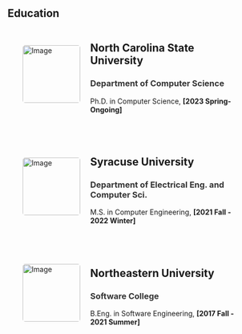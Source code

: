 <h1 id="education"></h1>

<h2 style="margin: 60px 0px -15px;">
Education
</h2>

<style>
    .image-text-container {
        display: flex;
        align-items: center;
        justify-content: flex-start;
        margin: 20px;
        padding: 10px;
        border: 0px solid #ccc;
        border-radius: 5px;
        flex-grow: 1;
    }
    .image-text-container img {
        width: 115px;
        height: 115px;
        object-fit: cover;
        margin-right: 20px;
        border-radius: 5px;
    }
    .image-text-container .text {
        flex: 1;
    }
</style>

<div class="image-text-container">
    <img src="{{ site.phd_logo }}" alt="Image">
    <div class="text">
        <h2>North Carolina State University</h2>
        <h3><span style="color: #333333;">
        Department of Computer Science
        </span></h3>
        <p>
        Ph.D. in Computer Science, <strong> [2023 Spring-Ongoing] </strong>
        </p>
    </div>
</div>
<div class="image-text-container">
    <img src="{{ site.master_logo }}" alt="Image">
    <div class="text">
        <h2>Syracuse University</h2>
        <h3><span style="color: #333333;">
        Department of Electrical Eng. and Computer Sci.
        </span></h3>
        <p>
        M.S. in Computer Engineering, <strong> [2021 Fall - 2022 Winter] </strong>
        </p>
    </div>
</div>
<div class="image-text-container">
    <img src="{{ site.bachelor_logo }}" alt="Image">
    <div class="text">
        <h2>Northeastern University</h2>
        <h3><span style="color: #333333;">
        Software College
        </span></h3>
        <p>
        B.Eng. in Software Engineering,  <strong> [2017 Fall - 2021 Summer] </strong>
        </p>
    </div>
</div>



